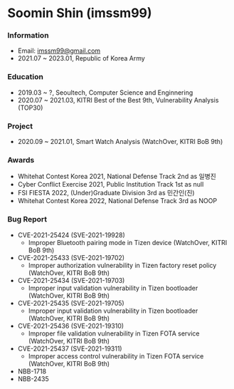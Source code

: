 # Soomin Shin (imssm99)

### Information
- Email: imssm99@gmail.com
- 2021.07 ~ 2023.01, Republic of Korea Army

### Education
- 2019.03 ~ ?, Seoultech, Computer Science and Enginnering
- 2020.07 ~ 2021.03, KITRI Best of the Best 9th, Vulnerability Analysis (TOP30)

### Project
- 2020.09 ~ 2021.01, Smart Watch Analysis (WatchOver, KITRI BoB 9th)

### Awards

- Whitehat Contest Korea 2021, National Defense Track 2nd as 일병진
- Cyber Conflict Exercise 2021, Public Institution Track 1st as null
- FSI FIESTA 2022, (Under)Graduate Division 3rd as 민간인(진)
- Whitehat Contest Korea 2022, National Defense Track 3rd as NOOP

### Bug Report

- CVE-2021-25424 (SVE-2021-19928)
  - Improper Bluetooth pairing mode in Tizen device (WatchOver, KITRI BoB 9th)
- CVE-2021-25433 (SVE-2021-19702)
  - Improper authorization vulnerability in Tizen factory reset policy (WatchOver, KITRI BoB 9th)
- CVE-2021-25434 (SVE-2021-19703)
  - Improper input validation vulnerability in Tizen bootloader (WatchOver, KITRI BoB 9th)
- CVE-2021-25435 (SVE-2021-19705)
  - Improper input validation vulnerability in Tizen bootloader (WatchOver, KITRI BoB 9th)
- CVE-2021-25436 (SVE-2021-19310)
  - Improper file validation vulnerability in Tizen FOTA service (WatchOver, KITRI BoB 9th)
- CVE-2021-25437 (SVE-2021-19311)
  - Improper access control vulnerability in Tizen FOTA service (WatchOver, KITRI BoB 9th)
- NBB-1718
- NBB-2435
